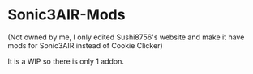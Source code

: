 # Sonic3AIR-Mods
(Not owned by me, I only edited Sushi8756's website and make it have mods for Sonic3AIR instead of Cookie Clicker)

It is a WIP so there is only 1 addon.
